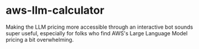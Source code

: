 # aws-llm-calculator
Making the LLM pricing more accessible through an interactive bot sounds super useful, especially for folks who find AWS's Large Language Model pricing a bit overwhelming.
